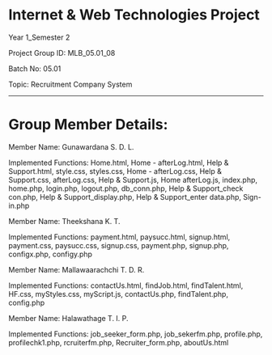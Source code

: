 # Internet & Web Technologies Project
Year 1_Semester 2

Project Group ID: MLB_05.01_08

Batch No: 05.01

Topic: Recruitment Company System

*******************************************************************************
# Group Member Details:

Member Name: Gunawardana S. D. L.

Implemented Functions: 
    Home.html,
    Home - afterLog.html,
    Help & Support.html,
    style.css,
    styles.css,
    Home - afterLog.css,
    Help & Support.css,
    afterLog.css,
    Help & Support.js,
    Home afterLog.js,
    index.php,
    home.php,
    login.php,
    logout.php,
    db_conn.php,
    Help & Support_check con.php,
    Help & Support_display.php,
    Help & Support_enter data.php,
    Sign-in.php

Member Name: Theekshana K. T.

Implemented Functions:
    payment.html,
    paysucc.html,
    signup.html,
    payment.css,
    paysucc.css,
    signup.css,
    payment.php,
    signup.php,
    configx.php,
    configy.php

Member Name: Mallawaarachchi T. D. R.

Implemented Functions:
    contactUs.html,
    findJob.html,
    findTalent.html,
    HF.css,
    myStyles.css,
    myScript.js,
    contactUs.php,
    findTalent.php,
    config.php
    
Member Name: Halawathage T. I. P.

Implemented Functions:
    job_seeker_form.php,
    job_sekerfm.php,
    profile.php,
    profilechk1.php,
    rcruiterfm.php,
    Recruiter_form.php,
    aboutUs.html
